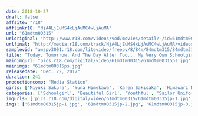 ```yaml
---
date: 2018-10-27
draft: false
affsite: "r18"
afflinkr18: "NjA4LjEuMS4xLjAuMC4wLjAuMA"
url: "61mdtm00315"
urloriginal: "http://www.r18.com/videos/vod/movies/detail/-/id=61mdtm00315"
urlfinal: "http://media.r18.com/track/NjA4LjEuMS4xLjAuMC4wLjAuMA/videos/vod/movies/detail/-/id=61mdtm00315"
samplevid: "awspv3001.r18.com/litevideo/freepv/8/84m/84mdtm315/84mdtm315_dmb_w.mp4"
title: "Today, Tomorrow, And The Day After Too... My Very Own Schoolgirl Idol Who Will Let Me Creampie Her Anytime 4 Hour BEST"
mainimgurl: "pics.r18.com/digital/video/61mdtm00315/61mdtm00315ps.jpg"
mainimgs: "61mdtm00315ps.jpg"
releasedate: "Dec. 22, 2017"
duration: 241
productioncomp: "Media Station"
girls: ['Miyuki Sakura', 'Yuna Himekawa', 'Karen Sakisaka', 'Himawari Natsuno', 'Miki Aise']
categories: ['Schoolgirl', 'Beautiful Girl', 'Youthful', 'Sailor Uniform', 'Creampie', 'Compilation', 'Over 4 Hours', 'Hi-Def']
imgurls: ['pics.r18.com/digital/video/61mdtm00315/61mdtm00315jp-1.jpg', 'pics.r18.com/digital/video/61mdtm00315/61mdtm00315jp-2.jpg', 'pics.r18.com/digital/video/61mdtm00315/61mdtm00315jp-3.jpg', 'pics.r18.com/digital/video/61mdtm00315/61mdtm00315jp-4.jpg', 'pics.r18.com/digital/video/61mdtm00315/61mdtm00315jp-5.jpg', 'pics.r18.com/digital/video/61mdtm00315/61mdtm00315jp-6.jpg', 'pics.r18.com/digital/video/61mdtm00315/61mdtm00315jp-7.jpg', 'pics.r18.com/digital/video/61mdtm00315/61mdtm00315jp-8.jpg', 'pics.r18.com/digital/video/61mdtm00315/61mdtm00315jp-9.jpg', 'pics.r18.com/digital/video/61mdtm00315/61mdtm00315jp-10.jpg', 'pics.r18.com/digital/video/61mdtm00315/61mdtm00315jp-11.jpg', 'pics.r18.com/digital/video/61mdtm00315/61mdtm00315jp-12.jpg', 'pics.r18.com/digital/video/61mdtm00315/61mdtm00315jp-13.jpg', 'pics.r18.com/digital/video/61mdtm00315/61mdtm00315jp-14.jpg', 'pics.r18.com/digital/video/61mdtm00315/61mdtm00315jp-15.jpg', 'pics.r18.com/digital/video/61mdtm00315/61mdtm00315jp-16.jpg', 'pics.r18.com/digital/video/61mdtm00315/61mdtm00315jp-17.jpg', 'pics.r18.com/digital/video/61mdtm00315/61mdtm00315jp-18.jpg', 'pics.r18.com/digital/video/61mdtm00315/61mdtm00315jp-19.jpg', 'pics.r18.com/digital/video/61mdtm00315/61mdtm00315jp-20.jpg']
imgs: ['61mdtm00315jp-1.jpg', '61mdtm00315jp-2.jpg', '61mdtm00315jp-3.jpg', '61mdtm00315jp-4.jpg', '61mdtm00315jp-5.jpg', '61mdtm00315jp-6.jpg', '61mdtm00315jp-7.jpg', '61mdtm00315jp-8.jpg', '61mdtm00315jp-9.jpg', '61mdtm00315jp-10.jpg', '61mdtm00315jp-11.jpg', '61mdtm00315jp-12.jpg', '61mdtm00315jp-13.jpg', '61mdtm00315jp-14.jpg', '61mdtm00315jp-15.jpg', '61mdtm00315jp-16.jpg', '61mdtm00315jp-17.jpg', '61mdtm00315jp-18.jpg', '61mdtm00315jp-19.jpg', '61mdtm00315jp-20.jpg']
---
```

